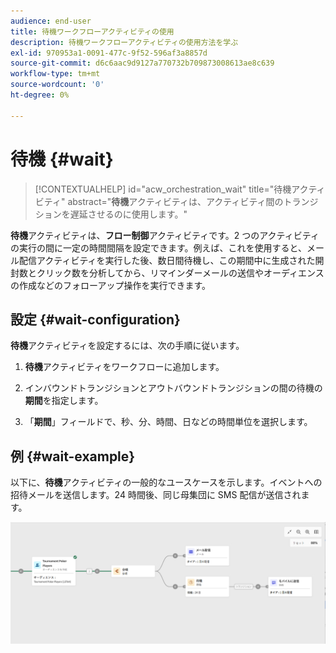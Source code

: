 ```yaml
---
audience: end-user
title: 待機ワークフローアクティビティの使用
description: 待機ワークフローアクティビティの使用方法を学ぶ
exl-id: 970953a1-0091-477c-9f52-596af3a8857d
source-git-commit: d6c6aac9d9127a770732b709873008613ae8c639
workflow-type: tm+mt
source-wordcount: '0'
ht-degree: 0%

---
```


# 待機 {#wait}

>[!CONTEXTUALHELP]
>id="acw_orchestration_wait"
>title="待機アクティビティ"
>abstract="**待機**&#x200B;アクティビティは、アクティビティ間のトランジションを遅延させるのに使用します。"

**待機**&#x200B;アクティビティは、**フロー制御**&#x200B;アクティビティです。2 つのアクティビティの実行の間に一定の時間間隔を設定できます。例えば、これを使用すると、メール配信アクティビティを実行した後、数日間待機し、この期間中に生成された開封数とクリック数を分析してから、リマインダーメールの送信やオーディエンスの作成などのフォローアップ操作を実行できます。

## 設定 {#wait-configuration}

**待機**&#x200B;アクティビティを設定するには、次の手順に従います。

1. **待機**&#x200B;アクティビティをワークフローに追加します。

1. インバウンドトランジションとアウトバウンドトランジションの間の待機の&#x200B;**期間**&#x200B;を指定します。

1. 「**期間**」フィールドで、秒、分、時間、日などの時間単位を選択します。

## 例 {#wait-example}

以下に、**待機**&#x200B;アクティビティの一般的なユースケースを示します。イベントへの招待メールを送信します。24 時間後、同じ母集団に SMS 配信が送信されます。

![待機アクティビティを使用して招待メールの 24 時間後に SMS を送信するワークフローの例。](../assets/workflow-wait-example.png)